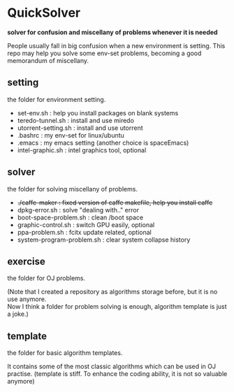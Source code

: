 # QuickSolver
**solver for confusion and miscellany of problems whenever it is needed**

 People usually fall in big confusion when a new environment is setting. This repo may help you solve some env-set problems, becoming a good memorandum of miscellany.
 
 ## setting
the folder for environment setting.
- set-env.sh : help you install packages on blank systems
- teredo-tunnel.sh : install and use miredo 
- utorrent-setting.sh : install and use utorrent
- .bashrc : my env-set for linux/ubuntu
- .emacs : my emacs setting (another choice is spaceEmacs)
- intel-graphic.sh : intel graphics tool, optional
## solver 
the folder for solving miscellany of problems.
- ~~./caffe-maker : fixed version of caffe makefile, help you install caffe~~
- dpkg-error.sh : solve "dealing with.." error
- boot-space-problem.sh : clean /boot space
- graphic-control.sh : switch GPU easily, optional
- ppa-problem.sh : fcitx update related, optional
- system-program-problem.sh : clear system collapse history

## exercise
the folder for OJ problems.<br>

(Note that I created a repository as algorithms storage before, but it is no use anymore.<br>
Now I think a folder for problem solving is enough, algorithm template is just a joke.)

## template
the folder for basic algorithm templates.

It contains some of the most classic algorithms which can be used in OJ practise.
(template is stiff. To enhance the coding ability, it is not so valuable anymore)
